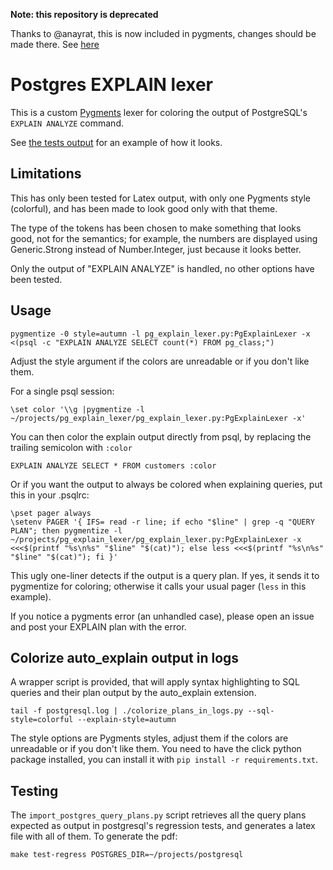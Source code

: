 **Note: this repository is deprecated**

Thanks to @anayrat, this is now included in pygments, changes should be made
there. See [here](https://github.com/pygments/pygments/pull/2398)


# Postgres EXPLAIN lexer

This is a custom [Pygments](http://pygments.org/) lexer for coloring the output
of PostgreSQL's `EXPLAIN ANALYZE` command.

See [the tests output](test/test.pdf) for an example of how it looks.

## Limitations

This has only been tested for Latex output, with only one Pygments style
(colorful), and has been made to look good only with that theme.

The type of the tokens has been chosen to make something that looks good, not
for the semantics; for example, the numbers are displayed using Generic.Strong
instead of Number.Integer, just because it looks better.

Only the output of "EXPLAIN ANALYZE" is handled, no other options have been
tested.

## Usage

```
pygmentize -0 style=autumn -l pg_explain_lexer.py:PgExplainLexer -x <(psql -c "EXPLAIN ANALYZE SELECT count(*) FROM pg_class;")
```

Adjust the style argument if the colors are unreadable or if you don't like them.

For a single psql session:
```
\set color '\\g |pygmentize -l ~/projects/pg_explain_lexer/pg_explain_lexer.py:PgExplainLexer -x'
```

You can then color the explain output directly from psql, by replacing the
trailing semicolon with `:color`
```
EXPLAIN ANALYZE SELECT * FROM customers :color
```

Or if you want the output to always be colored when explaining queries, put this
in your .psqlrc:

```
\pset pager always
\setenv PAGER '{ IFS= read -r line; if echo "$line" | grep -q "QUERY PLAN"; then pygmentize -l ~/projects/pg_explain_lexer/pg_explain_lexer.py:PgExplainLexer -x <<<$(printf "%s\n%s" "$line" "$(cat)"); else less <<<$(printf "%s\n%s" "$line" "$(cat)"); fi }'
```

This ugly one-liner detects if the output is a query plan. If yes, it sends it
to pygmentize for coloring; otherwise it calls your usual pager (`less` in this
example).

If you notice a pygments error (an unhandled case), please open an issue and
post your EXPLAIN plan with the error.

## Colorize auto_explain output in logs

A wrapper script is provided, that will apply syntax highlighting to SQL queries and their plan output by the auto_explain extension.

```
tail -f postgresql.log | ./colorize_plans_in_logs.py --sql-style=colorful --explain-style=autumn
```

The style options are Pygments styles, adjust them if the colors are unreadable or if you don't like them.
You need to have the click python package installed, you can install it with `pip install -r requirements.txt`.

## Testing

The `import_postgres_query_plans.py` script retrieves all the query plans
expected as output in postgresql's regression tests, and generates a latex file
with all of them.
To generate the pdf:
```
make test-regress POSTGRES_DIR=~/projects/postgresql
```
